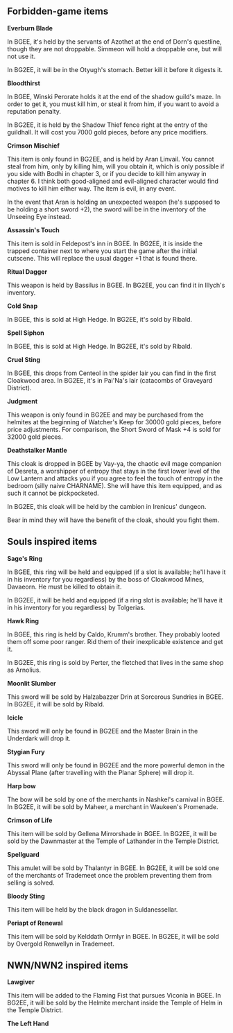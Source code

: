 ## Forbidden-game items

**Everburn Blade**

In BGEE, it's held by the servants of Azothet at the end of Dorn's questline, though they are not droppable. Simmeon will hold a droppable one, but will not use it.

In BG2EE, it will be in the Otyugh's stomach. Better kill it before it digests it.

**Bloodthirst**

In BGEE, Winski Perorate holds it at the end of the shadow guild's maze. In order to get it, you must kill him, or steal it from him, if you want to avoid a reputation penalty.

In BG2EE, it is held by the Shadow Thief fence right at the entry of the guildhall. It will cost you 7000 gold pieces, before any price modifiers.

**Crimson Mischief**

This item is only found in BG2EE, and is held by Aran Linvail. You cannot steal from him, only by killing him, will you obtain it, which is only possible if you side with Bodhi in chapter 3, or if you decide to kill him anyway in chapter 6. I think both good-aligned and evil-aligned character would find motives to kill him either way. The item is evil, in any event.

In the event that Aran is holding an unexpected weapon (he's supposed to be holding a short sword +2), the sword will be in the inventory of the Unseeing Eye instead.

**Assassin's Touch**

This item is sold in Feldepost's inn in BGEE. In BG2EE, it is inside the trapped container next to where you start the game after the initial cutscene. This will replace the usual dagger +1 that is found there.

**Ritual Dagger**

This weapon is held by Bassilus in BGEE. In BG2EE, you can find it in Illych's inventory.

**Cold Snap**

In BGEE, this is sold at High Hedge. In BG2EE, it's sold by Ribald.

**Spell Siphon**

In BGEE, this is sold at High Hedge. In BG2EE, it's sold by Ribald.

**Cruel Sting**

In BGEE, this drops from Centeol in the spider lair you can find in the first Cloakwood area. In BG2EE, it's in Pai'Na's lair (catacombs of Graveyard District).

**Judgment**

This weapon is only found in BG2EE and may be purchased from the helmites at the beginning of Watcher's Keep for 30000 gold pieces, before price adjustments. For comparison, the Short Sword of Mask +4 is sold for 32000 gold pieces.

**Deathstalker Mantle**

This cloak is dropped in BGEE by Vay-ya, the chaotic evil mage companion of Desreta, a worshipper of entropy that stays in the first lower level of the Low Lantern and attacks you if you agree to feel the touch of entropy in the bedroom (silly naive CHARNAME). She will have this item equipped, and as such it cannot be pickpocketed.

In BG2EE, this cloak will be held by the cambion in Irenicus' dungeon.

Bear in mind they will have the benefit of the cloak, should you fight them.

## Souls inspired items

**Sage's Ring**

In BGEE, this ring will be held and equipped (if a slot is available; he'll have it in his inventory for you regardless) by the boss of Cloakwood Mines, Davaeorn. He must be killed to obtain it.

In BG2EE, it will be held and equipped (if a ring slot is available; he'll have it in his inventory for you regardless) by Tolgerias.

**Hawk Ring**

In BGEE, this ring is held by Caldo, Krumm's brother. They probably looted them off some poor ranger. Rid them of their inexplicable existence and get it.

In BG2EE, this ring is sold by Perter, the fletched that lives in the same shop as Arnolius.

**Moonlit Slumber**

This sword will be sold by Halzabazzer Drin at Sorcerous Sundries in BGEE. In BG2EE, it will be sold by Ribald.

**Icicle**

This sword will only be found in BG2EE and the Master Brain in the Underdark will drop it.

**Stygian Fury**

This sword will only be found in BG2EE and the more powerful demon in the Abyssal Plane (after travelling with the Planar Sphere) will drop it.

**Harp bow**

The bow will be sold by one of the merchants in Nashkel's carnival in BGEE. In BG2EE, it will be sold by Maheer, a merchant in Waukeen's Promenade.

**Crimson of Life**

This item will be sold by Gellena Mirrorshade in BGEE. In BG2EE, it will be sold by the Dawnmaster at the Temple of Lathander in the Temple District.

**Spellguard**

This amulet will be sold by Thalantyr in BGEE. In BG2EE, it will be sold one of the merchants of Trademeet once the problem preventing them from selling is solved.

**Bloody Sting**

This item will be held by the black dragon in Suldanessellar.

**Periapt of Renewal**

This item will be sold by Kelddath Ormlyr in BGEE. In BG2EE, it will be sold by Overgold Renwellyn in Trademeet.

## NWN/NWN2 inspired items

**Lawgiver**

This item will be added to the Flaming Fist that pursues Viconia in BGEE. In BG2EE, it will be sold by the Helmite merchant inside the Temple of Helm in the Temple District.

**The Left Hand**
